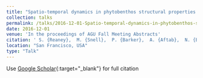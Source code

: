 ```yaml
---
title: "Spatio-temporal dynamics in phytobenthos structural properties reveal insights into agricultural catchment dynamics and nutrient fluxes"
collection: talks
permalink: /talks/2016-12-01-Spatio-temporal-dynamics-in-phytobenthos-structural-properties-reveal-insights-into-agricultural-catchment-dynamics-and-nutrient-fluxes
date: 2016-12-01
venue: 'In the proceedings of AGU Fall Meeting Abstracts'
citation: ' S. {Reaney},  M. {Snell},  P. {Barker},  A. {Aftab},  N. {Barber},  C. {Benskin},  S. {Burke},  W. {Cleasby},  P. {Haygarth},  J. {Jonczyk}, &quot;Spatio-temporal dynamics in phytobenthos structural properties reveal insights into agricultural catchment dynamics and nutrient fluxes.&quot; In the proceedings of AGU Fall Meeting Abstracts, 2016.'
location: "San Francisco, USA"
type: "Talk"
---
```

Use [Google Scholar](https://scholar.google.com/scholar?q=Spatio+temporal+dynamics+in+phytobenthos+structural+properties+reveal+insights+into+agricultural+catchment+dynamics+and+nutrient+fluxes){:target="_blank"} for full citation
